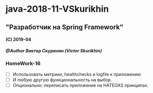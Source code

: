 # java-2018-11-VSkurikhin
## "Разработчик на Spring Framework"

#### (C) 2019-04
##### @Author Виктор Скурихин (Victor Skurikhin)

### HomeWork-16
 * [ ] Использовать метрики, healthchecks и logfile к приложению
 * [ ] И любую другую функциональность на выбор.
 * [ ] Опционально: переписать приложение на HATEOAS принципах.
